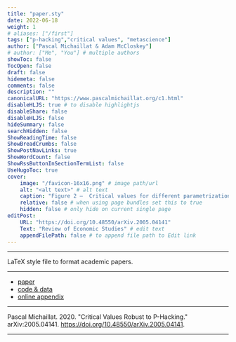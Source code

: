 ```yaml
---
title: "paper.sty"
date: 2022-06-18
weight: 1
# aliases: ["/first"]
tags: ["p-hacking","critical values", "metascience"]
author: ["Pascal Michaillat & Adam McCloskey"]
# author: ["Me", "You"] # multiple authors
showToc: false
TocOpen: false
draft: false
hidemeta: false
comments: false
description: ""
canonicalURL: "https://www.pascalmichaillat.org/c1.html"
disableHLJS: true # to disable highlightjs
disableShare: false
disableHLJS: false
hideSummary: false
searchHidden: false
ShowReadingTime: false
ShowBreadCrumbs: false
ShowPostNavLinks: true
ShowWordCount: false
ShowRssButtonInSectionTermList: false
UseHugoToc: true
cover:
    image: "/favicon-16x16.png" # image path/url
    alt: "<alt text>" # alt text
    caption: "Figure 2 –  Critical values for different parametrizations." # display caption under cover
    relative: false # when using page bundles set this to true
    hidden: false # only hide on current single page
editPost:
    URL: "https://doi.org/10.48550/arXiv.2005.04141"
    Text: "Review of Economic Studies" # edit text
    appendFilePath: false # to append file path to Edit link
---
```


---
<!-- ##### abstract: -->

LaTeX style file to format academic papers.

---

<!-- #### files: -->

+ [paper](https://doi.org/10.48550/arXiv.2005.04141)
+ [code & data](https://doi.org/10.48550/arXiv.2005.04141)
+ [online appendix](https://doi.org/10.48550/arXiv.2005.04141)

---

<!-- ###### citation: -->

Pascal Michaillat. 2020. "Critical Values Robust to P-Hacking." arXiv:2005.04141. https://doi.org/10.48550/arXiv.2005.04141.

---


